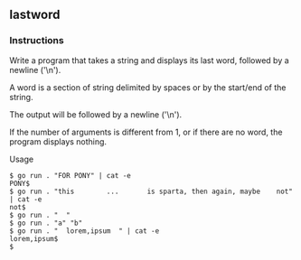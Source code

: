 ## lastword
### Instructions
Write a program that takes a string and displays its last word, followed by a newline ('\n').

A word is a section of string delimited by spaces or by the start/end of the string.

The output will be followed by a newline ('\n').

If the number of arguments is different from 1, or if there are no word, the program displays nothing.

Usage
```
$ go run . "FOR PONY" | cat -e
PONY$
$ go run . "this        ...       is sparta, then again, maybe    not" | cat -e
not$
$ go run . "  "
$ go run . "a" "b"
$ go run . "  lorem,ipsum  " | cat -e
lorem,ipsum$
$
```